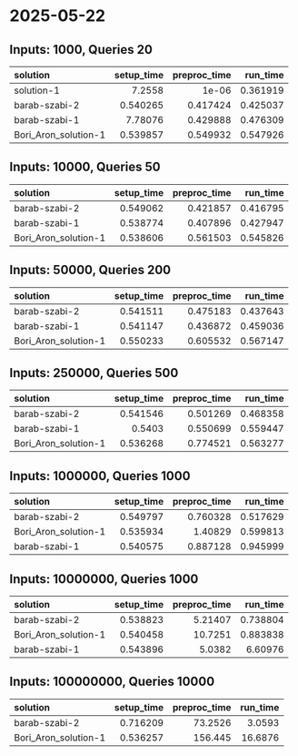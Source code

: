 # 2025-05-22

## Inputs: 1000, Queries 20

| solution             |   setup_time |   preproc_time |   run_time |
|:---------------------|-------------:|---------------:|-----------:|
| solution-1           |     7.2558   |       1e-06    |   0.361919 |
| barab-szabi-2        |     0.540265 |       0.417424 |   0.425037 |
| barab-szabi-1        |     7.78076  |       0.429888 |   0.476309 |
| Bori_Aron_solution-1 |     0.539857 |       0.549932 |   0.547926 |

## Inputs: 10000, Queries 50

| solution             |   setup_time |   preproc_time |   run_time |
|:---------------------|-------------:|---------------:|-----------:|
| barab-szabi-2        |     0.549062 |       0.421857 |   0.416795 |
| barab-szabi-1        |     0.538774 |       0.407896 |   0.427947 |
| Bori_Aron_solution-1 |     0.538606 |       0.561503 |   0.545826 |

## Inputs: 50000, Queries 200

| solution             |   setup_time |   preproc_time |   run_time |
|:---------------------|-------------:|---------------:|-----------:|
| barab-szabi-2        |     0.541511 |       0.475183 |   0.437643 |
| barab-szabi-1        |     0.541147 |       0.436872 |   0.459036 |
| Bori_Aron_solution-1 |     0.550233 |       0.605532 |   0.567147 |

## Inputs: 250000, Queries 500

| solution             |   setup_time |   preproc_time |   run_time |
|:---------------------|-------------:|---------------:|-----------:|
| barab-szabi-2        |     0.541546 |       0.501269 |   0.468358 |
| barab-szabi-1        |     0.5403   |       0.550699 |   0.559447 |
| Bori_Aron_solution-1 |     0.536268 |       0.774521 |   0.563277 |

## Inputs: 1000000, Queries 1000

| solution             |   setup_time |   preproc_time |   run_time |
|:---------------------|-------------:|---------------:|-----------:|
| barab-szabi-2        |     0.549797 |       0.760328 |   0.517629 |
| Bori_Aron_solution-1 |     0.535934 |       1.40829  |   0.599813 |
| barab-szabi-1        |     0.540575 |       0.887128 |   0.945999 |

## Inputs: 10000000, Queries 1000

| solution             |   setup_time |   preproc_time |   run_time |
|:---------------------|-------------:|---------------:|-----------:|
| barab-szabi-2        |     0.538823 |        5.21407 |   0.738804 |
| Bori_Aron_solution-1 |     0.540458 |       10.7251  |   0.883838 |
| barab-szabi-1        |     0.543896 |        5.0382  |   6.60976  |

## Inputs: 100000000, Queries 10000

| solution             |   setup_time |   preproc_time |   run_time |
|:---------------------|-------------:|---------------:|-----------:|
| barab-szabi-2        |     0.716209 |        73.2526 |     3.0593 |
| Bori_Aron_solution-1 |     0.536257 |       156.445  |    16.6876 |